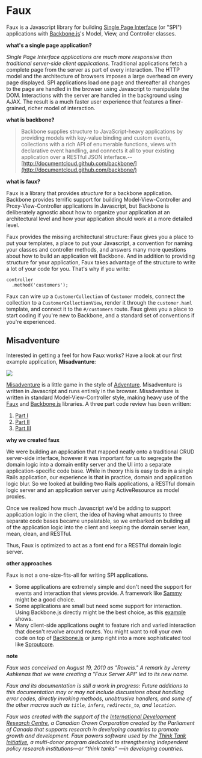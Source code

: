 Faux
===

Faux is a Javascript library for building [Single Page Interface][spi] (or "SPI") applications with [Backbone.js][b]'s Model, View, and Controller classes.

**what's a single page application?**

*Single Page Interface applications are much more responsive than traditional server-side client applications*. Traditional applications fetch a complete page from the server as part of every interaction. The HTTP model and the architecture of browsers imposes a large overhead on every page displayed. SPI applications load one page and thereafter all changes to the page are handled in the browser using Javascript to manipulate the DOM. Interactions with the server are handled in the background using AJAX. The result is a much faster user experience that features a finer-grained, richer model of interaction.

**what is backbone?**

> Backbone supplies structure to JavaScript-heavy applications by providing models with key-value binding and custom events, collections with a rich API of enumerable functions, views with declarative event handling, and connects it all to your existing application over a RESTful JSON interface.--[http://documentcloud.github.com/backbone/](http://documentcloud.github.com/backbone/)

**what is faux?**

Faux is a library that provides *structure* for a backbone application. Backbone provides terrific support for building Model-View-Controller and Proxy-View-Controller applications in Javascript, but Backbone is deliberately agnostic about how to organize your application at an architectural level and how your application should work at a more detailed level.

Faux provides the missing architectural structure: Faux gives you a place to put your templates, a place to put your Javascript, a convention for naming your classes and controller methods, and answers many more questions about how to build an application wit Backbone. And in addition to providing structure for your application, Faux takes advantage of the structure to write a lot of your code for you. That's why if you write:

    controller
      .method('customers');

Faux can wire up a `CustomerCollection` of `Customer` models, connect the collection to a `CustomerCollectionView`, render it through the `customer.haml` template, and connect it to the `#/customers` route. Faux gives you a place to start coding if you're new to Backbone, and a standard set of conventions if you're experienced.

Misadventure
---

Interested in getting a feel for how Faux works? Have a look at our first example application, **Misadvanture**:

<a target="_blank" href="http://min.us/mvkEt6y#1"><img src="http://i.min.us/jeaApo.png" border="0"/></a>

[Misadventure][play] is a little game in the style of [Adventure][a]. Misadventure is written in Javascript and runs entirely in the browser. Misadventure is written in standard Model-View-Controller style, making heavy use of the [Faux][f] and [Backbone.js][b] libraries. A three part code review has been written:

1. [Part I][pi]
2. [Part II][pii]
3. [Part III][piii]

**why we created faux**

We were building an application that mapped neatly onto a traditional CRUD server-side interface, however it was important for us to segregate the domain logic into a domain entity server and the UI into a separate application-specific code base. While in theory this is easy to do in a single Rails application, our experience is that in practice, domain and application logic blur. So we looked at building two Rails applications, a RESTful domain logic server and an application server using ActiveResource as model proxies.

Once we realized how much Javascript we'd be adding to support application logic in the client, the idea of having what amounts to three separate code bases became unpalatable, so we embarked on building all of the application logic into the client and keeping the domain server lean, mean, clean, and RESTful.

Thus, Faux is optimized to act as a font end for a RESTful domain logic server.

**other approaches**

Faux is not a one-size-fits-all for writing SPI applications.

* Some applications are extremely simple and don't need the support for events and interaction that views provide. A framework like [Sammy][s] might be a good choice.
* Some applications are small but need some support for interaction. Using Backbone.js directly might be the best choice, as this [example][todo] shows.
* Many client-side applications ought to feature rich and varied interaction that doesn't revolve around routes. You might want to roll your own code on top of [Backbone.js][b] or jump right into a more sophisticated tool like [Sproutcore][sprout].

**note**

*Faux was conceived on August 19, 2010 as "Roweis." A remark by Jeremy Ashkenas that we were creating a "Faux Server API" led to its new name.*

*Faux and its documentation is still a work in progress: Future additions to this documentation may or may not include discussions about handling error codes, directly invoking methods, unobtrusive handlers, and some of the other macros such as `title`, `infers`, `redirects_to`, and `location`.*

*Faux was created with the support of the [International Development Research Centre][idrc], a Canadian Crown Corporation created by the Parliament of Canada that supports research in developing countries to promote growth and development. Faux powers software used by the [Think Tank Initiative][tti], a multi-donor program dedicated to strengthening independent policy research institutions—or “think tanks” —in developing countries.*

[aanand]: http://github.com/aanand/
[api]: http://www.joelonsoftware.com/articles/APIWar.html "How Microsoft Lost the API War"
[b]: http://documentcloud.github.com/backbone/
[cloud]: http://getcloudkit.com/
[core]: http://www.ridecore.ca "CORE BMX and Boards"
[couch]: http://couchdb.apache.org/
[cps]: http://en.wikipedia.org/wiki/Continuation-passing_style "Continuation-passing style - Wikipedia, the free encyclopedia"
[c]: /unspace/faux/tree/master/doc/config.md#readme
[functional]: http://osteele.com/sources/javascript/functional/
[f]: /unspace/faux/tree/master/doc/functions.md#readme
[haml]: http://haml-lang.com/ "#haml"
[jamie]: http://github.com/jamiebikies
[k]: https://github.com/raganwald/JQuery-Combinators
[mvp]:  http://github.com/raganwald/homoiconic/blob/master/2010/10/vc_without_m.md#readme "MVC, PVC and (¬M)VC"
[m]: /unspace/faux/tree/master/doc/methods.md#readme
[prg]: http://en.wikipedia.org/wiki/Post/Redirect/Get
[raganwald]: http://github.com/raganwald
[read]: http://weblog.raganwald.com/2007/04/writing-programs-for-people-to-read.html "Writing programs for people to read"
[readme]: /unspace/faux/tree/master/docREADME.md#readme
[sinatra]: http://www.sinatrarb.com/
[spa]: http://en.wikipedia.org/wiki/Single_page_application "Single Page Application"
[spi]: http://itsnat.sourceforge.net/php/spim/spi_manifesto_en.php "The Single Page Interface Manifesto"
[sprout]: http://www.sproutcore.com/
[s]: http://github.com/quirkey/sammy "sammy_js"
[todo]: http://documentcloud.github.com/backbone/examples/todos/index.html
[t]: https://github.com/raganwald/homoiconic/blob/master/2008-10-30/thrush.markdown
[v]: /unspace/faux/tree/master/doc/more_about_views.md#readme
[w]: /unspace/faux/tree/master/doc/writing.md#readme
[wicmajsp]: http://raganwald.posterous.com/why-i-call-myself-a-javascript-programmer "Why I Call Myself a Javascript Programmer"
[idrc]: http://publicwebsite.idrc.ca/
[tti]: http://publicwebsite.idrc.ca/EN/Programs/Social_and_Economic_Policy/Think_Tank_Initiative/Pages/default.aspx
[a]: http://www.digitalhumanities.org/dhq/vol/001/2/000009/000009.html
[f]: https://github.com/unspace/faux
[play]: http://unspace.github.com/misadventure/
[source]: http://github.com/unspace/misadventure
[b]: http://documentcloud.github.com/backbone/
[pi]: http://github.com/raganwald/homoiconic/tree/master/2011/01/misadventure_part_i.md#readme
[pii]: http://github.com/raganwald/homoiconic/tree/master/2011/01/misadventure_part_ii.md#readme
[piii]: http://github.com/raganwald/homoiconic/tree/master/2011/01/misadventure_part_iii.md#readme